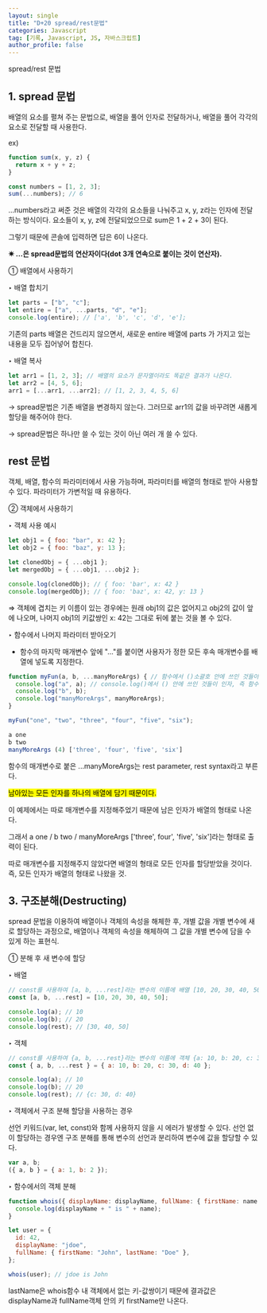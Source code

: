 ```yaml
---
layout: single
title: "D+20 spread/rest문법"
categories: Javascript
tag: [기록, Javascript, JS, 자바스크립트]
author_profile: false
---
```


spread/rest 문법

## 1. spread 문법

배열의 요소를 펼쳐 주는 문법으로, 배열을 풀어 인자로 전달하거나, 배열을 풀어 각각의 요소로 전달할 때 사용한다.

ex)

```js
function sum(x, y, z) {
  return x + y + z;
}

const numbers = [1, 2, 3];
sum(...numbers); // 6
```

...numbers라고 써준 것은 배열의 각각의 요소들을 나눠주고 x, y, z라는 인자에 전달하는 방식이다. 요소들이 x, y, z에 전달되었으므로 sum은 1 + 2 + 3이 된다.

그렇기 때문에 콘솔에 입력하면 답은 6이 나온다.

**✷ ...은 spread문법의 연산자이다(dot 3개 연속으로 붙이는 것이 연산자).**

① 배열에서 사용하기

‣ 배열 합치기

```js
let parts = ["b", "c"];
let entire = ["a", ...parts, "d", "e"];
console.log(entire); // ['a', 'b', 'c', 'd', 'e'];
```

기존의 parts 배열은 건드리지 않으면서, 새로운 entire 배열에 parts 가 가지고 있는 내용을 모두 집어넣어 합친다.

‣ 배열 복사

```js
let arr1 = [1, 2, 3]; // 배열의 요소가 문자열이라도 똑같은 결과가 나온다.
let arr2 = [4, 5, 6];
arr1 = [...arr1, ...arr2]; // [1, 2, 3, 4, 5, 6]
```

→ spread문법은 기존 배열을 변경하지 않는다. 그러므로 arr1의 값을 바꾸려면 새롭게 할당을 해주어야 한다.

→ spread문법은 하나만 쓸 수 있는 것이 아닌 여러 개 쓸 수 있다.

## rest 문법

객체, 배열, 함수의 파라미터에서 사용 가능하며, 파라미터를 배열의 형태로 받아 사용할 수 있다. 파라미터가 가변적일 때 유용하다.

② 객체에서 사용하기

‣ 객체 사용 예시

```js
let obj1 = { foo: "bar", x: 42 };
let obj2 = { foo: "baz", y: 13 };

let clonedObj = { ...obj1 };
let mergedObj = { ...obj1, ...obj2 };

console.log(clonedObj); // { foo: 'bar', x: 42 }
console.log(mergedObj); // { foo: 'baz', x: 42, y: 13 }
```

⇒ 객체에 겹치는 키 이름이 있는 경우에는 원래 obj1의 값은 없어지고 obj2의 값이 앞에 나오며, 나머지 obj1의 키값쌍인 x: 42는 그대로 뒤에 붙는 것을 볼 수 있다.

‣ 함수에서 나머지 파라미터 받아오기

- 함수의 마지막 매개변수 앞에 "..."를 붙이면 사용자가 정한 모든 후속 매개변수를 배열에 넣도록 지정한다.

```js
function myFun(a, b, ...manyMoreArgs) { // 함수에서 ()소괄호 안에 쓰인 것들이 파라미터(매개변수)
  console.log("a", a); // console.log()에서 () 안에 쓰인 것들이 인자, 즉 함수에서 값을 넣어준 것들
  console.log("b", b);
  console.log("manyMoreArgs", manyMoreArgs);
}

myFun("one", "two", "three", "four", "five", "six");

a one
b two
manyMoreArgs (4) ['three', 'four', 'five', 'six']
```

함수의 매개변수로 붙은 ...manyMoreArgs는 rest parameter, rest syntax라고 부른다.

<mark>남아있는 모든 인자를 하나의 배열에 담기 때문이다.</mark>

이 예제에서는 따로 매개변수를 지정해주었기 때문에 남은 인자가 배열의 형태로 나온다.

그래서 a one / b two / manyMoreArgs ['three', four', 'five', 'six']라는 형태로 출력이 된다.

따로 매개변수를 지정해주지 않았다면 배열의 형태로 모든 인자를 할당받았을 것이다. 즉, 모든 인자가 배열의 형태로 나왔을 것.

## 3. 구조분해(Destructing)

spread 문법을 이용하여 배열이나 객체의 속성을 해체한 후, 개별 값을 개별 변수에 새로 할당하는 과정으로, 배열이나 객체의 속성을 해체하여 그 값을 개별 변수에 담을 수 있게 하는 표현식.

① 분해 후 새 변수에 할당

‣ 배열

```js
// const를 사용하여 [a, b, ...rest]라는 변수의 이름에 배열 [10, 20, 30, 40, 50]를 할당.
const [a, b, ...rest] = [10, 20, 30, 40, 50];

console.log(a); // 10
console.log(b); // 20
console.log(rest); // [30, 40, 50]
```

‣ 객체

```js
// const를 사용하여 {a, b, ...rest}라는 변수의 이름에 객체 {a: 10, b: 20, c: 30, d: 40}를 할당.
const { a, b, ...rest } = { a: 10, b: 20, c: 30, d: 40 };

console.log(a); // 10
console.log(b); // 20
console.log(rest); // {c: 30, d: 40}
```

‣ 객체에서 구조 분해 할당을 사용하는 경우

선언 키워드(var, let, const)와 함께 사용하지 않을 시 에러가 발생할 수 있다. 선언 없이 할당하는 경우엔 구조 분해를 통해 변수의 선언과 분리하여 변수에 값을 할당할 수 있다.

```js
var a, b;
({ a, b } = { a: 1, b: 2 });
```

‣ 함수에서의 객체 분해

```js
function whois({ displayName: displayName, fullName: { firstName: name } }) {
  console.log(displayName + " is " + name);
}

let user = {
  id: 42,
  displayName: "jdoe",
  fullName: { firstName: "John", lastName: "Doe" },
};

whois(user); // jdoe is John
```

lastName은 whois함수 내 객체에서 없는 키-값쌍이기 때문에 결과값은 displayName과 fullName객체 안의 키 firstName만 나온다.
